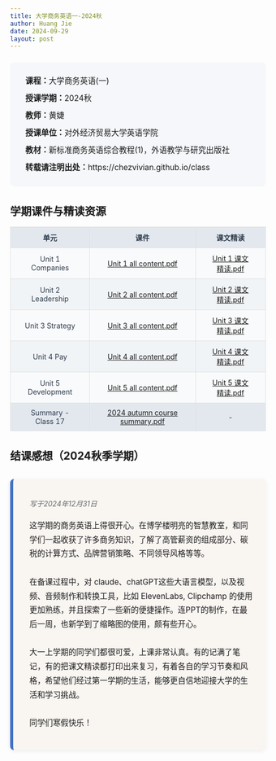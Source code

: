 ```yaml
---
title: 大学商务英语一-2024秋
author: Huang Jie
date: 2024-09-29
layout: post
---
```


<!-- 课程简介区块 -->
<div style="background:#f5f7fa; border-radius:8px; padding:20px 30px; margin:24px 0 32px 0; font-size:1.1em; line-height:2.2;">
<strong>课程：</strong>大学商务英语(一)<br>
<strong>授课学期：</strong>2024秋<br>
<strong>教师：</strong>黄婕<br>
<strong>授课单位：</strong>对外经济贸易大学英语学院<br>
<strong>教材：</strong>新标准商务英语综合教程(1)，外语教学与研究出版社<br>
<strong>转载请注明出处：</strong>https://chezvivian.github.io/class
</div>

<!-- 课件与精读表格 -->
## 学期课件与精读资源

<table style="width:100%; border-collapse:collapse; text-align:center; font-size:1em; background:#fff; margin-bottom:32px;">
  <tr style="background:#e3e8ef; color:#2d3a4a;">
    <th style="border:1px solid #e0e0e0; padding:10px 24px;">单元</th>
    <th style="border:1px solid #e0e0e0; padding:10px 32px;">课件</th>
    <th style="border:1px solid #e0e0e0; padding:10px 32px;">课文精读</th>
  </tr>
  <tr style="background:#f9fafb; color:#2d3a4a;">
    <td style="border:1px solid #e0e0e0; padding:10px 24px;">Unit 1 Companies</td>
    <td style="border:1px solid #e0e0e0; padding:10px 32px;"><a href="https://chezvivian.github.io/class/BE_pdf/Unit1_companies_Github.pdf" target="_blank">Unit 1 all content.pdf</a></td>
    <td style="border:1px solid #e0e0e0; padding:10px 32px;"><a href="https://chezvivian.github.io/class/BE_pdf/Unit1_detailed_reading.pdf" target="_blank">Unit 1 课文精读.pdf</a></td>
  </tr>
  <tr style="background:#f1f4f7; color:#2d3a4a;">
    <td style="border:1px solid #e0e0e0; padding:10px 24px;">Unit 2 Leadership</td>
    <td style="border:1px solid #e0e0e0; padding:10px 32px;"><a href="https://chezvivian.github.io/class/BE_pdf/Unit2_all_content.pdf" target="_blank">Unit 2 all content.pdf</a></td>
    <td style="border:1px solid #e0e0e0; padding:10px 32px;"><a href="https://chezvivian.github.io/class/BE_pdf/Unit2_detailed_reading.pdf" target="_blank">Unit 2 课文精读.pdf</a></td>
  </tr>
  <tr style="background:#f9fafb; color:#2d3a4a;">
    <td style="border:1px solid #e0e0e0; padding:10px 24px;">Unit 3 Strategy</td>
    <td style="border:1px solid #e0e0e0; padding:10px 32px;"><a href="https://chezvivian.github.io/class/BE_pdf/Unit3_all_content.pdf" target="_blank">Unit 3 all content.pdf</a></td>
    <td style="border:1px solid #e0e0e0; padding:10px 32px;"><a href="https://chezvivian.github.io/class/BE_pdf/Unit3_detailed_reading.pdf" target="_blank">Unit 3 课文精读.pdf</a></td>
  </tr>
  <tr style="background:#f1f4f7; color:#2d3a4a;">
    <td style="border:1px solid #e0e0e0; padding:10px 24px;">Unit 4 Pay</td>
    <td style="border:1px solid #e0e0e0; padding:10px 32px;"><a href="https://chezvivian.github.io/class/BE_pdf/Unit4_all_content.pdf" target="_blank">Unit 4 all content.pdf</a></td>
    <td style="border:1px solid #e0e0e0; padding:10px 32px;"><a href="https://chezvivian.github.io/class/BE_pdf/Unit4_detailed_reading.pdf" target="_blank">Unit 4 课文精读.pdf</a></td>
  </tr>
  <tr style="background:#f9fafb; color:#2d3a4a;">
    <td style="border:1px solid #e0e0e0; padding:10px 24px;">Unit 5 Development</td>
    <td style="border:1px solid #e0e0e0; padding:10px 32px;"><a href="https://chezvivian.github.io/class/BE_pdf/Unit5_all_content.pdf" target="_blank">Unit 5 all content.pdf</a></td>
    <td style="border:1px solid #e0e0e0; padding:10px 32px;"><a href="https://chezvivian.github.io/class/BE_pdf/Unit5_detailed_reading.pdf" target="_blank">Unit 5 课文精读.pdf</a></td>
  </tr>
  <tr style="background:#e3e8ef; color:#2d3a4a;">
    <td style="border:1px solid #e0e0e0; padding:10px 24px;">Summary - Class 17</td>
    <td style="border:1px solid #e0e0e0; padding:10px 32px;"><a href="https://chezvivian.github.io/class/BE_pdf/2024秋-商英一17班-Summary.pdf" target="_blank">2024 autumn course summary.pdf</a></td>
    <td style="border:1px solid #e0e0e0; padding:10px 32px;">-</td>
  </tr>
</table>

<!-- 结课感想美化区块 -->
## 结课感想（2024秋季学期）

<div style="background:#f9f6f2; border-left:6px solid #4472c4; border-radius:8px; box-shadow:0 2px 8px #eee; padding:24px 24px 24px 32px; margin:32px 0;">
  <p style="font-style:italic; color:#666; margin-bottom:20px;">写于2024年12月31日</p>
  <p style="font-size:1.1em; line-height:1.8;">
    这学期的商务英语上得很开心。在博学楼明亮的智慧教室，和同学们一起收获了许多商务知识，了解了高管薪资的组成部分、碳税的计算方式、品牌营销策略、不同领导风格等等。<br><br>
    在备课过程中，对 claude、chatGPT这些大语言模型，以及视频、音频制作和转换工具，比如 ElevenLabs, Clipchamp 的使用更加熟练，并且探索了一些新的便捷操作。连PPT的制作，在最后一周，也新学到了缩略图的使用，颇有些开心。<br><br>
    大一上学期的同学们都很可爱，上课非常认真。有的记满了笔记，有的把课文精读都打印出来复习，有着各自的学习节奏和风格，希望他们经过第一学期的生活，能够更自信地迎接大学的生活和学习挑战。<br><br>
    同学们寒假快乐！
  </p>
</div>



